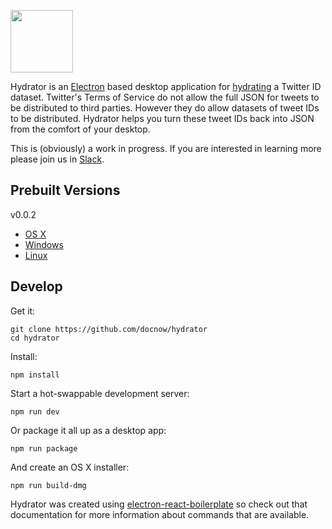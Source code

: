 <img width="100" src="https://raw.githubusercontent.com/docnow/hydrator/master/app/images/app.png"
/> 

Hydrator is an [Electron] based desktop application for [hydrating] a
Twitter ID dataset. Twitter's Terms of Service do not allow the full JSON
for tweets to be distributed to third parties. However they do allow datasets
of tweet IDs to be distributed. Hydrator helps you turn these tweet IDs 
back into JSON from the comfort of your desktop.

This is (obviously) a work in progress. If you are interested in learning more please join us in [Slack].

## Prebuilt Versions

v0.0.2 

* [OS X]
* [Windows]
* [Linux]

## Develop

Get it:

    git clone https://github.com/docnow/hydrator
    cd hydrator

Install:

    npm install

Start a hot-swappable development server:

    npm run dev

Or package it all up as a desktop app:

    npm run package 

And create an OS X installer:

    npm run build-dmg

Hydrator was created using [electron-react-boilerplate] so check out that 
documentation for more information about commands that are available.

[Electron]: http://electron.atom.io/
[Slack]: https://docnowteam.slack.com
[electron-react-boilerplate]: https://github.com/chentsulin/electron-react-boilerplate
[hydrating]: https://medium.com/on-archivy/on-forgetting-e01a2b95272#.lrkof12q5

[OS X]: https://s3.amazonaws.com/docnow-web/Hydrator-0.0.2.dmg
[Windows]: https://s3.amazonaws.com/docnow-web/Hydrator-Setup-0.0.2.exe
[Linux]: https://s3.amazonaws.com/docnow-web/Hydrator_0.0.2_amd64.deb
